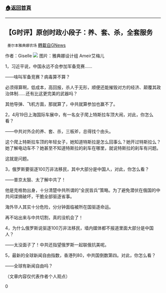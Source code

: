 ###  [:house:返回首頁](https://github.com/ourhimalayas/txt)
---

## 【G时评】原创时政小段子：养、套、杀，全套服务
` 墨尔本雅典娜农场` [轉載自GNews](https://gnews.org/zh-hans/1121819/)

作者：Giselle
![]()![](https://gnews.org/wp-content/uploads/2021/04/unnamed-2.png)
图片：雅典娜设计组 Ameir艾梅儿

1，习近平说，中国永远不会参加军备竞赛……

——啥叫军备竞赛？病毒算不算？

必须得算啊，低成本，高回报，杀人于无形，顺便还能摧毁对方的经济、颠覆其政治体制……还有比这更完美的武器吗？

其他导弹、飞机方面，那就算了，中共就算参加也赢不了。

2，4月19日上海国际车展中，有一名女子爬上特斯拉车顶大闹，对此，你怎么看？

——中共对外企的养、套、杀，三板斧，总得找个由头。

这个爬上特斯拉车顶的年轻女子，她知道特斯拉是怎么回事么？她开过特斯拉么？她了解电动车不？她甚至不知道特斯拉的刹车在哪里，就说特斯拉的刹车有问题。

这就是问题。

3，俄罗斯要驱逐100万非法移民，其中大部分是中国人，对此，你怎么看？

——普京太狠、太了解中共了！

他是克格勃出身，十分清楚中共所谓的“全民皆兵”策略。为了避免潜伏在俄国的中共间谍搞破坏，干脆全部驱逐省事。

海外华人其实十分危险，分分钟面临被所在国驱逐命运。

再不站出来与中共切割，真的没机会了！

4，为什么俄罗斯说驱逐100万非法移民，墙内媒体都不报道里面大部分是中国人？

——太没面子了！中共还指望俄罗斯一起联俄抗美呢。

5，最新的全球新闻自由指数，香港列80，中共国倒数第四。对此，你怎么看？

——全球有新闻自由吗？

（文章内容仅代表作者个人观点）

0
